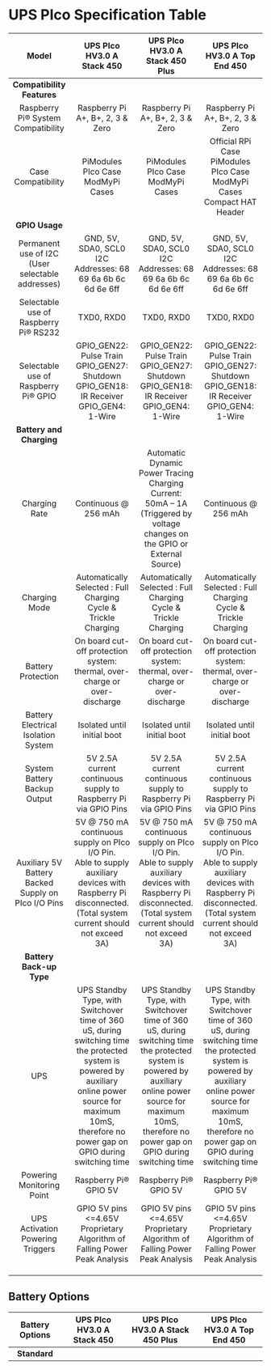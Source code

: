 # UPS PIco Specification Table

|Model|UPS PIco HV3.0 A Stack 450|UPS PIco HV3.0 A Stack 450 Plus|UPS PIco HV3.0 A Top End 450|
|:-------------------------------:|:-------------------------------:|:-------------------------------:|:-------------------------------:|
|**Compatibility Features**||||
|Raspberry Pi® System Compatibility|Raspberry Pi A+, B+, 2, 3 & Zero|Raspberry Pi A+, B+, 2, 3 & Zero|Raspberry Pi A+, B+, 2, 3 & Zero|
|Case Compatibility|PiModules PIco Case <br> ModMyPi Cases|PiModules PIco Case <br> ModMyPi Cases|Official RPi Case  <br>  PiModules PIco Case <br> ModMyPi Cases <br> Compact HAT Header|
|**GPIO Usage**| | | |
| Permanent use of I2C (User selectable addresses)|GND, 5V, SDA0, SCL0  <br> I2C Addresses: 68 69 6a 6b 6c <br> 6d 6e 6ff|GND, 5V, SDA0, SCL0  <br> I2C Addresses: 68 69 6a 6b 6c <br> 6d 6e 6ff|GND, 5V, SDA0, SCL0  <br> I2C Addresses: 68 69 6a 6b 6c <br> 6d 6e 6ff|
|Selectable use of Raspberry Pi® RS232|TXD0, RXD0|TXD0, RXD0|TXD0, RXD0|
|Selectable use of Raspberry Pi® GPIO|GPIO_GEN22: Pulse Train <br> GPIO_GEN27: Shutdown <br> GPIO_GEN18: IR Receiver <br> GPIO_GEN4: 1-Wire|GPIO_GEN22: Pulse Train <br> GPIO_GEN27: Shutdown <br> GPIO_GEN18: IR Receiver <br> GPIO_GEN4: 1-Wire|GPIO_GEN22: Pulse Train <br> GPIO_GEN27: Shutdown <br> GPIO_GEN18: IR Receiver <br> GPIO_GEN4: 1-Wire|
|**Battery and Charging** | | | |
|Charging Rate|Continuous @ 256 mAh|Automatic Dynamic Power Tracing <br> Charging Current: 50mA – 1A <br> (Triggered by voltage changes on the GPIO or External Source)|Continuous @ 256 mAh|
|Charging Mode |Automatically Selected : Full Charging Cycle & Trickle Charging|Automatically Selected : Full Charging Cycle & Trickle Charging|Automatically Selected : Full Charging Cycle & Trickle Charging|
|Battery Protection |On board cut-off protection system: thermal, over-charge or over-discharge|On board cut-off protection system: thermal, over-charge or over-discharge|On board cut-off protection system: thermal, over-charge or over-discharge|
|Battery Electrical Isolation System|Isolated until initial boot|Isolated until initial boot|Isolated until initial boot|
|System Battery Backup Output|5V 2.5A current continuous supply to Raspberry Pi via GPIO Pins|5V 2.5A current continuous supply to Raspberry Pi via GPIO Pins|5V 2.5A current continuous supply to Raspberry Pi via GPIO Pins|
|Auxiliary 5V Battery Backed Supply on PIco I/O Pins|5V @ 750 mA continuous supply on PIco I/O Pin. <br>Able to supply auxiliary devices with Raspberry Pi disconnected.<br>(Total system current should not exceed 3A)|5V @ 750 mA continuous supply on PIco I/O Pin. <br>Able to supply auxiliary devices with Raspberry Pi disconnected.<br>(Total system current should not exceed 3A)|5V @ 750 mA continuous supply on PIco I/O Pin. <br>Able to supply auxiliary devices with Raspberry Pi disconnected.<br>(Total system current should not exceed 3A)|
|**Battery Back-up Type**| | | |
|UPS|UPS Standby Type, with Switchover time of 360 uS, during switching time the protected system is powered by auxiliary online power source for maximum 10mS, therefore no power gap on GPIO during switching time|UPS Standby Type, with Switchover time of 360 uS, during switching time the protected system is powered by auxiliary online power source for maximum 10mS, therefore no power gap on GPIO during switching time|UPS Standby Type, with Switchover time of 360 uS, during switching time the protected system is powered by auxiliary online power source for maximum 10mS, therefore no power gap on GPIO during switching time|
|Powering Monitoring Point|Raspberry Pi® GPIO 5V|Raspberry Pi® GPIO 5V|Raspberry Pi® GPIO 5V|
|UPS Activation Powering Triggers|GPIO 5V pins <=4.65V Proprietary Algorithm of Falling Power Peak Analysis|GPIO 5V pins <=4.65V Proprietary Algorithm of Falling Power Peak Analysis|GPIO 5V pins <=4.65V Proprietary Algorithm of Falling Power Peak Analysis|
| | | | |
| | | | |
| | | | |

## Battery Options

|Battery Options|UPS PIco HV3.0 A Stack 450|UPS PIco HV3.0 A Stack 450 Plus|UPS PIco HV3.0 A Top End 450|
|:---:|:---:|:---:|:---:|
|**Standard**||||